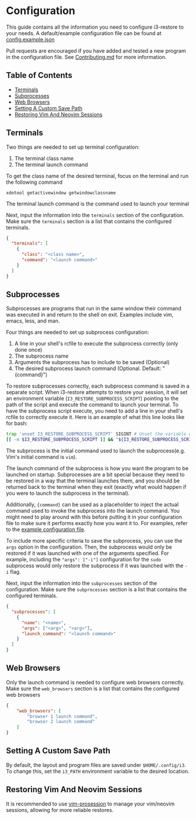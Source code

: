 # Configuration
This guide contains all the information you need to configure i3-restore to your needs. A default/example configuration
file can be found at [config.example.json](config.example.json)

Pull requests are encouraged if you have added and tested a new program in the configuration file. See [Contributing.md](CONTRIBUTING.md)
for more information.

## Table of Contents
- [Terminals](#terminals)
- [Subprocesses](#subprocesses)
- [Web Browsers](#web-browsers)
- [Setting A Custom Save Path](#setting-a-custom-save-path)
- [Restoring Vim And Neovim Sessions](#restoring-vim-and-neovim-sessions)

## Terminals
Two things are needed to set up terminal configuration:
1. The terminal class name
2. The terminal launch command

To get the class name of the desired terminal, focus on the terminal and run the following command
```shell
xdotool getactivewindow getwindowclassname
```

The terminal launch command is the command used to launch your terminal

Next, input the information into the `terminals` section of the configuration. Make sure the `terminals` section is
a list that contains the configured terminals.
```json
{
  "terminals": [
    {
      "class": "<class name>",
      "command": "<launch command>"
    }
  ]
}
```

## Subprocesses
Subprocesses are programs that run in the same window their command was executed in and return to the shell on exit. Examples
include vim, emacs, less, and man.

Four things are needed to set up subprocess configuration:
1. A line in your shell's rcfile to execute the subprocess correctly (only done once)
2. The subprocess name
3. Arguments the subprocess has to include to be saved (Optional)
4. The desired subprocess launch command (Optional. Default: "{command}")

To restore subprocesses correctly, each subprocess command is saved in a separate script. When i3-restore attempts to restore
your session, it will set an environment variable (`I3_RESTORE_SUBPROCESS_SCRIPT`) pointing to the path of the script and execute
the command to launch your terminal. To have the subprocess script execute, you need to add a line in your shell's rcfile to
correctly execute it. Here is an example of what this line looks like for bash:
```bash
trap 'unset I3_RESTORE_SUBPROCESS_SCRIPT' SIGINT # Unset the variable on Ctrl+C as well
[[ -n $I3_RESTORE_SUBPROCESS_SCRIPT ]] && "${I3_RESTORE_SUBPROCESS_SCRIPT}" && unset I3_RESTORE_SUBPROCESS_SCRIPT
```

The subprocess is the initial command used to launch the subprocess(e.g. Vim's initial command is `vim`).

The launch command of the subprocess is how you want the program to be launched on startup. Subprocesses are a bit special
because they need to be restored in a way that the terminal launches them, and you should be returned back to the terminal
when they exit (exactly what would happen if you were to launch the subprocess in the terminal).

Additionally, `{command}` can be used as a placeholder to inject the actual command used to invoke the subprocess into the
launch command. You might need to play around with this before putting it in your configuration file to make sure it performs
exactly how you want it to. For examples, refer to the [example configuration file](config.example.json).

To include more specific criteria to save the subprocess, you can use the `args` option in the configuration. Then, the subprocess
would only be restored if it was launched with one of the arguments specified. For example, including the `"args": ["-i"]` configuration
for the `sudo` subprocess would only restore the subprocess if it was launched with the `-i` flag.

Next, input the information into the `subprocesses` section of the configuration. Make sure the `subprocesses` section is
a list that contains the configured terminals.
```json
{
  "subprocesses": [
    {
      "name": "<name>",
      "args": ["<arg>", "<arg>"],
      "launch_command": "<launch command>"
    }
  ]
}
```

## Web Browsers
Only the launch command is needed to configure web browsers correctly. Make sure the `web_browsers` section is a list that
contains the configured web browsers
```json
{
    "web_browsers": [
        "browser 1 launch command",
        "browser 2 launch command"
    ]
}
```

## Setting A Custom Save Path
By default, the layout and program files are saved under `$HOME/.config/i3`. To change this, set the `i3_PATH` environment variable to
the desired location.

## Restoring Vim And Neovim Sessions
It is recommended to use [vim-prosession](https://github.com/dhruvasagar/vim-prosession) to manage your vim/neovim sessions, allowing for
more reliable restores.
